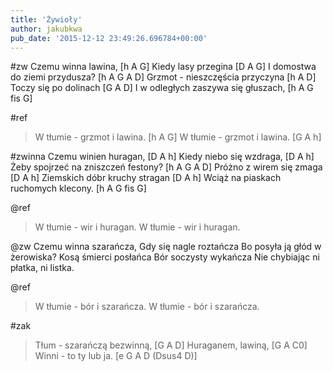 ```yaml
---
title: 'Żywioły'
author: jakubkwa
pub_date: '2015-12-12 23:49:26.696784+00:00'
---
```


#zw
Czemu winna lawina, [h A G]
Kiedy lasy przegina [D A G]
I domostwa do ziemi przydusza? [h A G A D]
Grzmot - nieszczęścia przyczyna [h A D]
Toczy się po dolinach [G A D]
I w odległych zaszywa się głuszach, [h A G fis G]

#ref
>W tłumie - grzmot i lawina. [h A G]
>W tłumie - grzmot i lawina. [G A h]

#zwinna
Czemu winien huragan, [D A h]
Kiedy niebo się wzdraga, [D A h]
Żeby spojrzeć na zniszczeń festony? [h A G A D]
Próżno z wirem się zmaga [D A h]
Ziemskich dóbr kruchy stragan [D A h]
Wciąż na piaskach ruchomych klecony. [h A G fis G]

@ref
>W tłumie - wir i huragan.
>W tłumie - wir i huragan.

@zw
Czemu winna szarańcza,
Gdy się nagle roztańcza
Bo posyła ją głód w żerowiska?
Kosą śmierci posłańca
Bór soczysty wykańcza
Nie chybiając ni płatka, ni listka.

@ref
>W tłumie - bór i szarańcza.
>W tłumie - bór i szarańcza.

#zak
>Tłum - szarańczą bezwinną, [G A D]
>Huraganem, lawiną, [G A C0]
>Winni - to ty lub ja. [e G A D (Dsus4 D)]